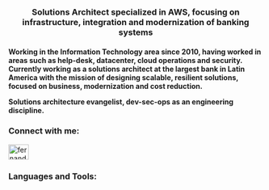 <h3 align="center">Solutions Architect specialized in AWS, focusing on infrastructure, integration and modernization of banking systems</h3>

<h4 align="left">Working in the Information Technology area since 2010, having worked in areas such as help-desk, datacenter, cloud operations and security. Currently working as a solutions architect at the largest bank in Latin America with the mission of designing scalable, resilient solutions, focused on business, modernization and cost reduction.

Solutions architecture evangelist, dev-sec-ops as an engineering discipline.</h4>

<h3 align="left">Connect with me:</h3>
<p align="left">
<a href="https://linkedin.com/in/fernandesal" target="blank"><img align="center" src="https://raw.githubusercontent.com/rahuldkjain/github-profile-readme-generator/master/src/images/icons/Social/linked-in-alt.svg" alt="fernandesal" height="30" width="40" /></a>
</p>

<h3 align="left">Languages and Tools:</h3>

